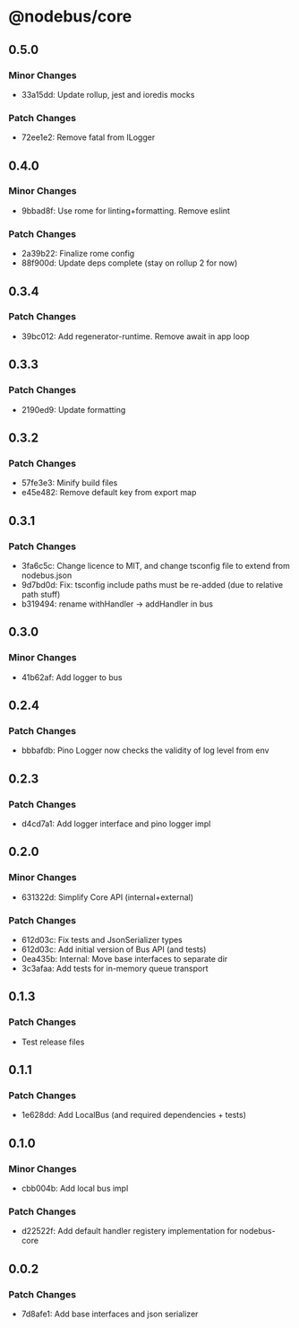 # @nodebus/core

## 0.5.0

### Minor Changes

- 33a15dd: Update rollup, jest and ioredis mocks

### Patch Changes

- 72ee1e2: Remove fatal from ILogger

## 0.4.0

### Minor Changes

- 9bbad8f: Use rome for linting+formatting. Remove eslint

### Patch Changes

- 2a39b22: Finalize rome config
- 88f900d: Update deps complete (stay on rollup 2 for now)

## 0.3.4

### Patch Changes

- 39bc012: Add regenerator-runtime. Remove await in app loop

## 0.3.3

### Patch Changes

- 2190ed9: Update formatting

## 0.3.2

### Patch Changes

- 57fe3e3: Minify build files
- e45e482: Remove default key from export map

## 0.3.1

### Patch Changes

- 3fa6c5c: Change licence to MIT, and change tsconfig file to extend from nodebus.json
- 9d7bd0d: Fix: tsconfig include paths must be re-added (due to relative path stuff)
- b319494: rename withHandler -> addHandler in bus

## 0.3.0

### Minor Changes

- 41b62af: Add logger to bus

## 0.2.4

### Patch Changes

- bbbafdb: Pino Logger now checks the validity of log level from env

## 0.2.3

### Patch Changes

- d4cd7a1: Add logger interface and pino logger impl

## 0.2.0

### Minor Changes

- 631322d: Simplify Core API (internal+external)

### Patch Changes

- 612d03c: Fix tests and JsonSerializer types
- 612d03c: Add initial version of Bus API (and tests)
- 0ea435b: Internal: Move base interfaces to separate dir
- 3c3afaa: Add tests for in-memory queue transport

## 0.1.3

### Patch Changes

- Test release files

## 0.1.1

### Patch Changes

- 1e628dd: Add LocalBus (and required dependencies + tests)

## 0.1.0

### Minor Changes

- cbb004b: Add local bus impl

### Patch Changes

- d22522f: Add default handler registery implementation for nodebus-core

## 0.0.2

### Patch Changes

- 7d8afe1: Add base interfaces and json serializer
